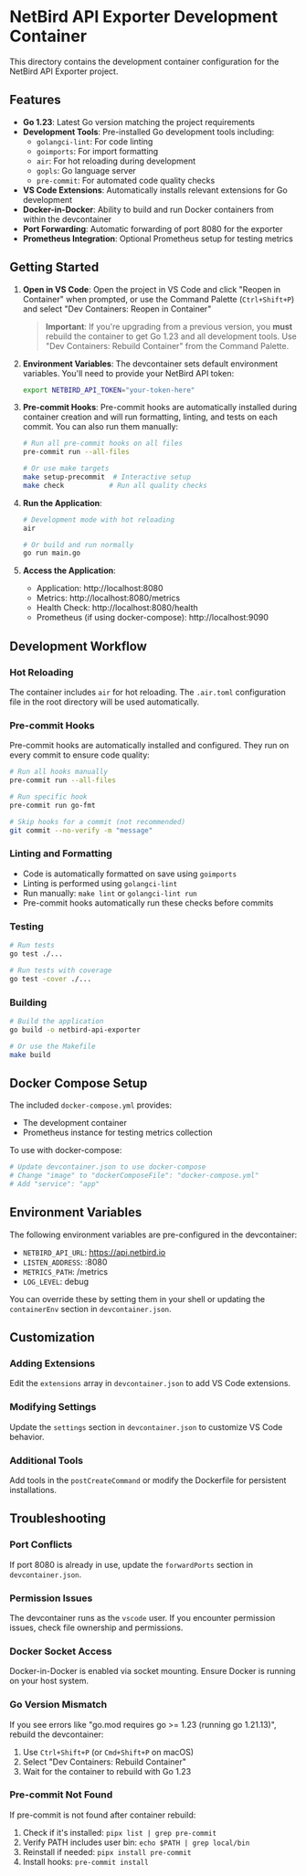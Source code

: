 # NetBird API Exporter Development Container

This directory contains the development container configuration for the NetBird API Exporter project.

## Features

- **Go 1.23**: Latest Go version matching the project requirements
- **Development Tools**: Pre-installed Go development tools including:
  - `golangci-lint`: For code linting
  - `goimports`: For import formatting
  - `air`: For hot reloading during development
  - `gopls`: Go language server
  - `pre-commit`: For automated code quality checks
- **VS Code Extensions**: Automatically installs relevant extensions for Go development
- **Docker-in-Docker**: Ability to build and run Docker containers from within the devcontainer
- **Port Forwarding**: Automatic forwarding of port 8080 for the exporter
- **Prometheus Integration**: Optional Prometheus setup for testing metrics

## Getting Started

1. **Open in VS Code**: Open the project in VS Code and click "Reopen in Container" when prompted, or use the Command Palette (`Ctrl+Shift+P`) and select "Dev Containers: Reopen in Container"

   > **Important**: If you're upgrading from a previous version, you **must** rebuild the container to get Go 1.23 and all development tools. Use "Dev Containers: Rebuild Container" from the Command Palette.

2. **Environment Variables**: The devcontainer sets default environment variables. You'll need to provide your NetBird API token:

   ```bash
   export NETBIRD_API_TOKEN="your-token-here"
   ```

3. **Pre-commit Hooks**: Pre-commit hooks are automatically installed during container creation and will run formatting, linting, and tests on each commit. You can also run them manually:

   ```bash
   # Run all pre-commit hooks on all files
   pre-commit run --all-files

   # Or use make targets
   make setup-precommit  # Interactive setup
   make check           # Run all quality checks
   ```

4. **Run the Application**:

   ```bash
   # Development mode with hot reloading
   air

   # Or build and run normally
   go run main.go
   ```

5. **Access the Application**:
   - Application: http://localhost:8080
   - Metrics: http://localhost:8080/metrics
   - Health Check: http://localhost:8080/health
   - Prometheus (if using docker-compose): http://localhost:9090

## Development Workflow

### Hot Reloading

The container includes `air` for hot reloading. The `.air.toml` configuration file in the root directory will be used automatically.

### Pre-commit Hooks

Pre-commit hooks are automatically installed and configured. They run on every commit to ensure code quality:

```bash
# Run all hooks manually
pre-commit run --all-files

# Run specific hook
pre-commit run go-fmt

# Skip hooks for a commit (not recommended)
git commit --no-verify -m "message"
```

### Linting and Formatting

- Code is automatically formatted on save using `goimports`
- Linting is performed using `golangci-lint`
- Run manually: `make lint` or `golangci-lint run`
- Pre-commit hooks automatically run these checks before commits

### Testing

```bash
# Run tests
go test ./...

# Run tests with coverage
go test -cover ./...
```

### Building

```bash
# Build the application
go build -o netbird-api-exporter

# Or use the Makefile
make build
```

## Docker Compose Setup

The included `docker-compose.yml` provides:

- The development container
- Prometheus instance for testing metrics collection

To use with docker-compose:

```bash
# Update devcontainer.json to use docker-compose
# Change "image" to "dockerComposeFile": "docker-compose.yml"
# Add "service": "app"
```

## Environment Variables

The following environment variables are pre-configured in the devcontainer:

- `NETBIRD_API_URL`: https://api.netbird.io
- `LISTEN_ADDRESS`: :8080
- `METRICS_PATH`: /metrics
- `LOG_LEVEL`: debug

You can override these by setting them in your shell or updating the `containerEnv` section in `devcontainer.json`.

## Customization

### Adding Extensions

Edit the `extensions` array in `devcontainer.json` to add VS Code extensions.

### Modifying Settings

Update the `settings` section in `devcontainer.json` to customize VS Code behavior.

### Additional Tools

Add tools in the `postCreateCommand` or modify the Dockerfile for persistent installations.

## Troubleshooting

### Port Conflicts

If port 8080 is already in use, update the `forwardPorts` section in `devcontainer.json`.

### Permission Issues

The devcontainer runs as the `vscode` user. If you encounter permission issues, check file ownership and permissions.

### Docker Socket Access

Docker-in-Docker is enabled via socket mounting. Ensure Docker is running on your host system.

### Go Version Mismatch

If you see errors like "go.mod requires go >= 1.23 (running go 1.21.13)", rebuild the devcontainer:

1. Use `Ctrl+Shift+P` (or `Cmd+Shift+P` on macOS)
2. Select "Dev Containers: Rebuild Container"
3. Wait for the container to rebuild with Go 1.23

### Pre-commit Not Found

If pre-commit is not found after container rebuild:

1. Check if it's installed: `pipx list | grep pre-commit`
2. Verify PATH includes user bin: `echo $PATH | grep local/bin`
3. Reinstall if needed: `pipx install pre-commit`
4. Install hooks: `pre-commit install`
